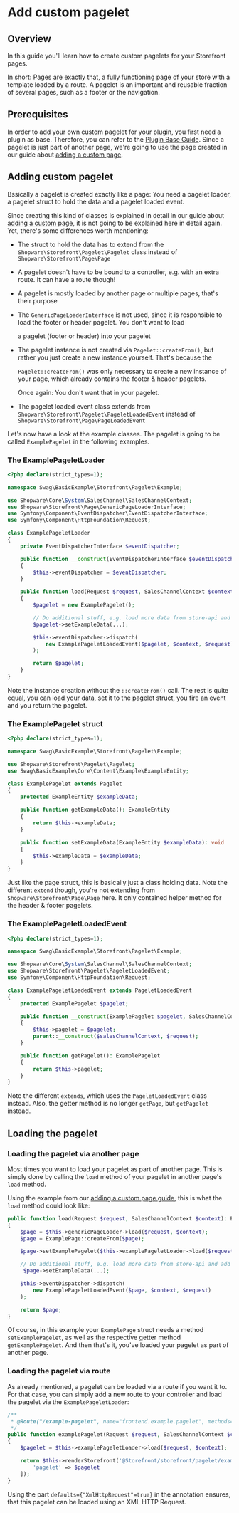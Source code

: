 # Add custom pagelet

## Overview

In this guide you'll learn how to create custom pagelets for your Storefront pages.

In short: Pages are exactly that, a fully functioning page of your store with a template loaded by a route. A pagelet is an important and reusable fraction of several pages, such as a footer or the navigation.

## Prerequisites

In order to add your own custom pagelet for your plugin, you first need a plugin as base. Therefore, you can refer to the [Plugin Base Guide](../plugin-base-guide). Since a pagelet is just part of another page, we're going to use the page created in our guide about [adding a custom page](add-custom-page).

## Adding custom pagelet

Bssically a pagelet is created exactly like a page: You need a pagelet loader, a pagelet struct to hold the data and a pagelet loaded event.

Since creating this kind of classes is explained in detail in our guide about [adding a custom page](add-custom-page), it is not going to be explained here in detail again. Yet, there's some differences worth mentioning:

* The struct to hold the data has to extend from the `Shopware\Storefront\Pagelet\Pagelet` class instead of `Shopware\Storefront\Page\Page`
* A pagelet doesn't have to be bound to a controller, e.g. with an extra route. It can have a route though!
* A pagelet is mostly loaded by another page or multiple pages, that's their purpose
* The `GenericPageLoaderInterface` is not used, since it is responsible to load the footer or header pagelet. You don't want to load

  a pagelet \(footer or header\) into your pagelet

* The pagelet instance is not created via `Pagelet::createFrom()`, but rather you just create a new instance yourself. That's because the

  `Pagelet::createFrom()` was only necessary to create a new instance of your page, which already contains the footer & header pagelets.

  Once again: You don't want that in your pagelet.

* The pagelet loaded event class extends from `Shopware\Storefront\Pagelet\PageletLoadedEvent` instead of `Shopware\Storefront\Page\PageLoadedEvent`

Let's now have a look at the example classes. The pagelet is going to be called `ExamplePagelet` in the following examples.

### The ExamplePageletLoader

<CodeBlock title="<plugin root>/src/Storefront/Pagelet/Example/ExamplePageletLoader.php">

```php
<?php declare(strict_types=1);

namespace Swag\BasicExample\Storefront\Pagelet\Example;

use Shopware\Core\System\SalesChannel\SalesChannelContext;
use Shopware\Storefront\Page\GenericPageLoaderInterface;
use Symfony\Component\EventDispatcher\EventDispatcherInterface;
use Symfony\Component\HttpFoundation\Request;

class ExamplePageletLoader
{
    private EventDispatcherInterface $eventDispatcher;

    public function __construct(EventDispatcherInterface $eventDispatcher)
    {
        $this->eventDispatcher = $eventDispatcher;
    }

    public function load(Request $request, SalesChannelContext $context): ExamplePagelet
    {
        $pagelet = new ExamplePagelet();

        // Do additional stuff, e.g. load more data from store-api and add it to page
        $pagelet->setExampleData(...);

        $this->eventDispatcher->dispatch(
            new ExamplePageletLoadedEvent($pagelet, $context, $request)
        );

        return $pagelet;
    }
}
```

</CodeBlock>

Note the instance creation without the `::createFrom()` call. The rest is quite equal, you can load your data, set it to the pagelet struct, you fire an event and you return the pagelet.

### The ExamplePagelet struct

<CodeBlock title="<plugin root>/src/Storefront/Pagelet/Example/ExamplePagelet.php">

```php
<?php declare(strict_types=1);

namespace Swag\BasicExample\Storefront\Pagelet\Example;

use Shopware\Storefront\Pagelet\Pagelet;
use Swag\BasicExample\Core\Content\Example\ExampleEntity;

class ExamplePagelet extends Pagelet
{
    protected ExampleEntity $exampleData;

    public function getExampleData(): ExampleEntity
    {
        return $this->exampleData;
    }

    public function setExampleData(ExampleEntity $exampleData): void
    {
        $this->exampleData = $exampleData;
    }
}
```

</CodeBlock>

Just like the page struct, this is basically just a class holding data. Note the different `extend` though, you're not extending from `Shopware\Storefront\Page\Page` here. It only contained helper method for the header & footer pagelets.

### The ExamplePageletLoadedEvent

<CodeBlock title="<plugin root>/src/Storefront/Pagelet/Example/ExamplePageletLoadedEvent.php">

```php
<?php declare(strict_types=1);

namespace Swag\BasicExample\Storefront\Pagelet\Example;

use Shopware\Core\System\SalesChannel\SalesChannelContext;
use Shopware\Storefront\Pagelet\PageletLoadedEvent;
use Symfony\Component\HttpFoundation\Request;

class ExamplePageletLoadedEvent extends PageletLoadedEvent
{
    protected ExamplePagelet $pagelet;

    public function __construct(ExamplePagelet $pagelet, SalesChannelContext $salesChannelContext, Request $request)
    {
        $this->pagelet = $pagelet;
        parent::__construct($salesChannelContext, $request);
    }

    public function getPagelet(): ExamplePagelet
    {
        return $this->pagelet;
    }
}
```

</CodeBlock>

Note the different `extends`, which uses the `PageletLoadedEvent` class instead. Also, the getter method is no longer `getPage`, but `getPagelet` instead.

## Loading the pagelet

### Loading the pagelet via another page

Most times you want to load your pagelet as part of another page. This is simply done by calling the `load` method of your pagelet in another page's `load` method.

Using the example from our [adding a custom page guide](add-custom-page), this is what the `load` method could look like:

<CodeBlock title="<plugin root>/src/Storefront/Page/Example/ExamplePageLoader.php">

```php
public function load(Request $request, SalesChannelContext $context): ExamplePage
{
    $page = $this->genericPageLoader->load($request, $context);
    $page = ExamplePage::createFrom($page);

    $page->setExamplePagelet($this->examplePageletLoader->load($request, $context));

    // Do additional stuff, e.g. load more data from store-api and add it to page
     $page->setExampleData(...);

    $this->eventDispatcher->dispatch(
        new ExamplePageletLoadedEvent($page, $context, $request)
    );

    return $page;
}
```

</CodeBlock>

Of course, in this example your `ExamplePage` struct needs a method `setExamplePagelet`, as well as the respective getter method `getExamplePagelet`. And then that's it, you've loaded your pagelet as part of another page.

### Loading the pagelet via route

As already mentioned, a pagelet can be loaded via a route if you want it to. For that case, you can simply add a new route to your controller and load the pagelet via the `ExamplePageletLoader`:

```php
/**
 * @Route("/example-pagelet", name="frontend.example.pagelet", methods={"POST"}, defaults={"XmlHttpRequest"=true})
 */
public function examplePagelet(Request $request, SalesChannelContext $context): Response
{
    $pagelet = $this->examplePageletLoader->load($request, $context);

    return $this->renderStorefront('@Storefront/storefront/pagelet/example/index.html.twig', [
        'pagelet' => $pagelet
    ]);
}
```

Using the part `defaults={"XmlHttpRequest"=true}` in the annotation ensures, that this pagelet can be loaded using an XML HTTP Request.
